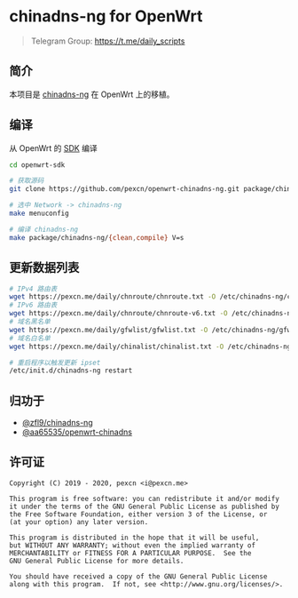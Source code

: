 # chinadns-ng for OpenWrt

> Telegram Group: https://t.me/daily_scripts

## 简介

本项目是 [chinadns-ng](https://github.com/zfl9/chinadns-ng) 在 OpenWrt 上的移植。

## 编译

从 OpenWrt 的 [SDK](https://openwrt.org/docs/guide-developer/obtain.firmware.sdk) 编译
```bash
cd openwrt-sdk

# 获取源码
git clone https://github.com/pexcn/openwrt-chinadns-ng.git package/chinadns-ng

# 选中 Network -> chinadns-ng
make menuconfig

# 编译 chinadns-ng
make package/chinadns-ng/{clean,compile} V=s
```

## 更新数据列表

```bash
# IPv4 路由表
wget https://pexcn.me/daily/chnroute/chnroute.txt -O /etc/chinadns-ng/chnroute.txt
# IPv6 路由表
wget https://pexcn.me/daily/chnroute/chnroute-v6.txt -O /etc/chinadns-ng/chnroute6.txt
# 域名黑名单
wget https://pexcn.me/daily/gfwlist/gfwlist.txt -O /etc/chinadns-ng/gfwlist.txt
# 域名白名单
wget https://pexcn.me/daily/chinalist/chinalist.txt -O /etc/chinadns-ng/chinalist.txt

# 重启程序以触发更新 ipset
/etc/init.d/chinadns-ng restart
```

## 归功于

- [@zfl9/chinadns-ng](https://github.com/zfl9/chinadns-ng)
- [@aa65535/openwrt-chinadns](https://github.com/aa65535/openwrt-chinadns)

## 许可证

```
Copyright (C) 2019 - 2020, pexcn <i@pexcn.me>

This program is free software: you can redistribute it and/or modify
it under the terms of the GNU General Public License as published by
the Free Software Foundation, either version 3 of the License, or
(at your option) any later version.

This program is distributed in the hope that it will be useful,
but WITHOUT ANY WARRANTY; without even the implied warranty of
MERCHANTABILITY or FITNESS FOR A PARTICULAR PURPOSE.  See the
GNU General Public License for more details.

You should have received a copy of the GNU General Public License
along with this program.  If not, see <http://www.gnu.org/licenses/>.
```
